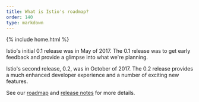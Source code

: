 ```yaml
---
title: What is Istio's roadmap?
order: 140
type: markdown
---
```

{% include home.html %}

Istio's initial 0.1 release was in May of 2017. The 0.1 release was to
get early feedback and provide a glimpse into what we're planning.

Istio's second release, 0.2, was in October of 2017. The 0.2 release provides a much enhanced developer experience and a number of exciting new features.

See our [roadmap]({{home}}/docs/reference/release-roadmap.html) and [release notes]({{home}}/docs/reference/release-notes.html) for more details.
